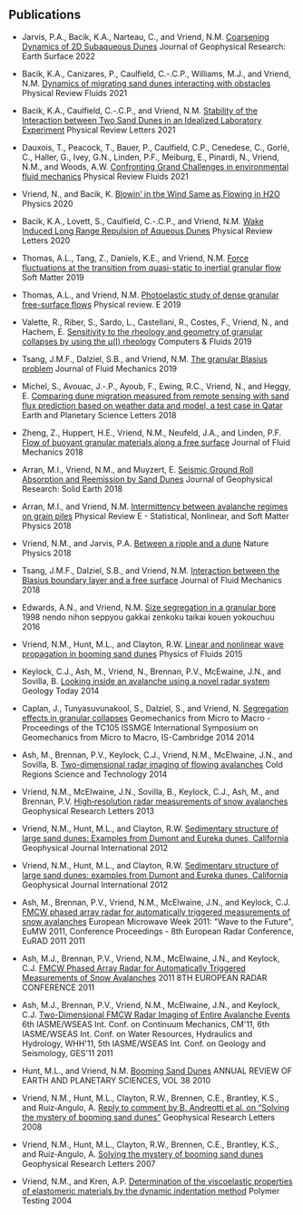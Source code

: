 ## Publications
* Jarvis, P.A., Bacik, K.A., Narteau, C., and Vriend, N.M. [Coarsening Dynamics of 2D Subaqueous Dunes](http://dx.doi.org/10.1029/2021jf006492) Journal of Geophysical Research: Earth Surface 2022

* Bacik, K.A., Canizares, P., Caulfield, C.-.C.P., Williams, M.J., and Vriend, N.M. [Dynamics of migrating sand dunes interacting with obstacles](http://dx.doi.org/10.1103/physrevfluids.6.104308) Physical Review Fluids 2021

* Bacik, K.A., Caulfield, C.-.C.P., and Vriend, N.M. [Stability of the Interaction between Two Sand Dunes in an Idealized Laboratory Experiment](http://dx.doi.org/10.1103/physrevlett.127.154501) Physical Review Letters 2021

* Dauxois, T., Peacock, T., Bauer, P., Caulfield, C.P., Cenedese, C., Gorlé, C., Haller, G., Ivey, G.N., Linden, P.F., Meiburg, E., Pinardi, N., Vriend, N.M., and Woods, A.W. [Confronting Grand Challenges in environmental fluid mechanics](http://dx.doi.org/10.1103/physrevfluids.6.020501) Physical Review Fluids 2021

* Vriend, N., and Bacik, K. [Blowin’ in the Wind Same as Flowing in H2O](http://dx.doi.org/10.1103/physics.13.62) Physics 2020

* Bacik, K.A., Lovett, S., Caulfield, C.-.C.P., and Vriend, N.M. [Wake Induced Long Range Repulsion of Aqueous Dunes](http://dx.doi.org/10.1103/physrevlett.124.054501) Physical Review Letters 2020

* Thomas, A.L., Tang, Z., Daniels, K.E., and Vriend, N.M. [Force fluctuations at the transition from quasi-static to inertial granular flow](http://dx.doi.org/10.1039/c9sm01111k) Soft Matter 2019

* Thomas, A.L., and Vriend, N.M. [Photoelastic study of dense granular free-surface flows](http://dx.doi.org/10.1103/physreve.100.012902) Physical review. E 2019

* Valette, R., Riber, S., Sardo, L., Castellani, R., Costes, F., Vriend, N., and Hachem, E. [Sensitivity to the rheology and geometry of granular collapses by using the μ(I) rheology](http://dx.doi.org/10.1016/j.compfluid.2019.104260) Computers &amp; Fluids 2019

* Tsang, J.M.F., Dalziel, S.B., and Vriend, N.M. [The granular Blasius problem](http://dx.doi.org/10.1017/jfm.2019.357) Journal of Fluid Mechanics 2019

* Michel, S., Avouac, J.-.P., Ayoub, F., Ewing, R.C., Vriend, N., and Heggy, E. [Comparing dune migration measured from remote sensing with sand flux prediction based on weather data and model, a test case in Qatar](http://dx.doi.org/10.1016/j.epsl.2018.05.037) Earth and Planetary Science Letters 2018

* Zheng, Z., Huppert, H.E., Vriend, N.M., Neufeld, J.A., and Linden, P.F. [Flow of buoyant granular materials along a free surface](http://dx.doi.org/10.1017/jfm.2018.315) Journal of Fluid Mechanics 2018

* Arran, M.I., Vriend, N.M., and Muyzert, E. [Seismic Ground Roll Absorption and Reemission by Sand Dunes](http://dx.doi.org/10.1029/2018jb015580) Journal of Geophysical Research: Solid Earth 2018

* Arran, M.I., and Vriend, N.M. [Intermittency between avalanche regimes on grain piles](http://dx.doi.org/10.1103/physreve.97.060901) Physical Review E - Statistical, Nonlinear, and Soft Matter Physics 2018

* Vriend, N.M., and Jarvis, P.A. [Between a ripple and a dune](http://dx.doi.org/10.1038/s41567-018-0113-0) Nature Physics 2018

* Tsang, J.M.F., Dalziel, S.B., and Vriend, N.M. [Interaction between the Blasius boundary layer and a free surface](http://dx.doi.org/10.1017/jfm.2018.2) Journal of Fluid Mechanics 2018

* Edwards, A.N., and Vriend, N.M. [Size segregation in a granular bore](http://dx.doi.org/10.1103/physrevfluids.1.064201) 1998 nendo nihon seppyou gakkai zenkoku taikai kouen yokouchuu 2016

* Vriend, N.M., Hunt, M.L., and Clayton, R.W. [Linear and nonlinear wave propagation in booming sand dunes](http://dx.doi.org/10.1063/1.4931971) Physics of Fluids 2015

* Keylock, C.J., Ash, M., Vriend, N., Brennan, P.V., McEwaine, J.N., and Sovilla, B. [Looking inside an avalanche using a novel radar system](http://dx.doi.org/10.1111/gto.12033) Geology Today 2014

* Caplan, J., Tunyasuvunakool, S., Dalziel, S., and Vriend, N. [Segregation effects in granular collapses](http://dx.doi.org/10.1201/b17395-284) Geomechanics from Micro to Macro - Proceedings of the TC105 ISSMGE International Symposium on Geomechanics from Micro to Macro, IS-Cambridge 2014 2014

* Ash, M., Brennan, P.V., Keylock, C.J., Vriend, N.M., McElwaine, J.N., and Sovilla, B. [Two-dimensional radar imaging of flowing avalanches](http://dx.doi.org/10.1016/j.coldregions.2014.02.004) Cold Regions Science and Technology 2014

* Vriend, N.M., McElwaine, J.N., Sovilla, B., Keylock, C.J., Ash, M., and Brennan, P.V. [High‐resolution radar measurements of snow avalanches](http://dx.doi.org/10.1002/grl.50134) Geophysical Research Letters 2013

* Vriend, N.M., Hunt, M.L., and Clayton, R.W. [Sedimentary structure of large sand dunes: Examples from Dumont and Eureka dunes, California](http://dx.doi.org/10.1111/j.1365-246X.2012.05514.x) Geophysical Journal International 2012

* Vriend, N.M., Hunt, M.L., and Clayton, R.W. [Sedimentary structure of large sand dunes: examples from Dumont and Eureka dunes, California](http://dx.doi.org/10.1111/j.1365-246x.2012.05514.x) Geophysical Journal International 2012

* Ash, M., Brennan, P.V., Vriend, N.M., McElwaine, J.N., and Keylock, C.J. [FMCW phased array radar for automatically triggered measurements of snow avalanches]() European Microwave Week 2011: "Wave to the Future", EuMW 2011, Conference Proceedings - 8th European Radar Conference, EuRAD 2011 2011

* Ash, M.J., Brennan, P.V., Vriend, N.M., McElwaine, J.N., and Keylock, C.J. [FMCW Phased Array Radar for Automatically Triggered Measurements of Snow Avalanches](http://www.mtt-tpms.org/symposia_v6/EuMW2011/fileuploads/1320-LBBH3FPqTaMr-1.pdf) 2011 8TH EUROPEAN RADAR CONFERENCE 2011

* Ash, M.J., Brennan, P.V., Vriend, N.M., McElwaine, J.N., and Keylock, C.J. [Two-Dimensional FMCW Radar Imaging of Entire Avalanche Events]() 6th IASME/WSEAS Int. Conf. on Continuum Mechanics, CM'11, 6th IASME/WSEAS Int. Conf. on Water Resources, Hydraulics and Hydrology, WHH'11, 5th IASME/WSEAS Int. Conf. on Geology and Seismology, GES'11 2011

* Hunt, M.L., and Vriend, N.M. [Booming Sand Dunes](http://dx.doi.org/10.1146/annurev-earth-040809-152336) ANNUAL REVIEW OF EARTH AND PLANETARY SCIENCES, VOL 38 2010

* Vriend, N.M., Hunt, M.L., Clayton, R.W., Brennen, C.E., Brantley, K.S., and Ruiz‐Angulo, A. [Reply to comment by B. Andreotti et al. on “Solving the mystery of booming sand dunes”](http://dx.doi.org/10.1029/2008gl033202) Geophysical Research Letters 2008

* Vriend, N.M., Hunt, M.L., Clayton, R.W., Brennen, C.E., Brantley, K.S., and Ruiz‐Angulo, A. [Solving the mystery of booming sand dunes](http://dx.doi.org/10.1029/2007gl030276) Geophysical Research Letters 2007

* Vriend, N.M., and Kren, A.P. [Determination of the viscoelastic properties of elastomeric materials by the dynamic indentation method](http://dx.doi.org/10.1016/j.polymertesting.2003.10.006) Polymer Testing 2004

